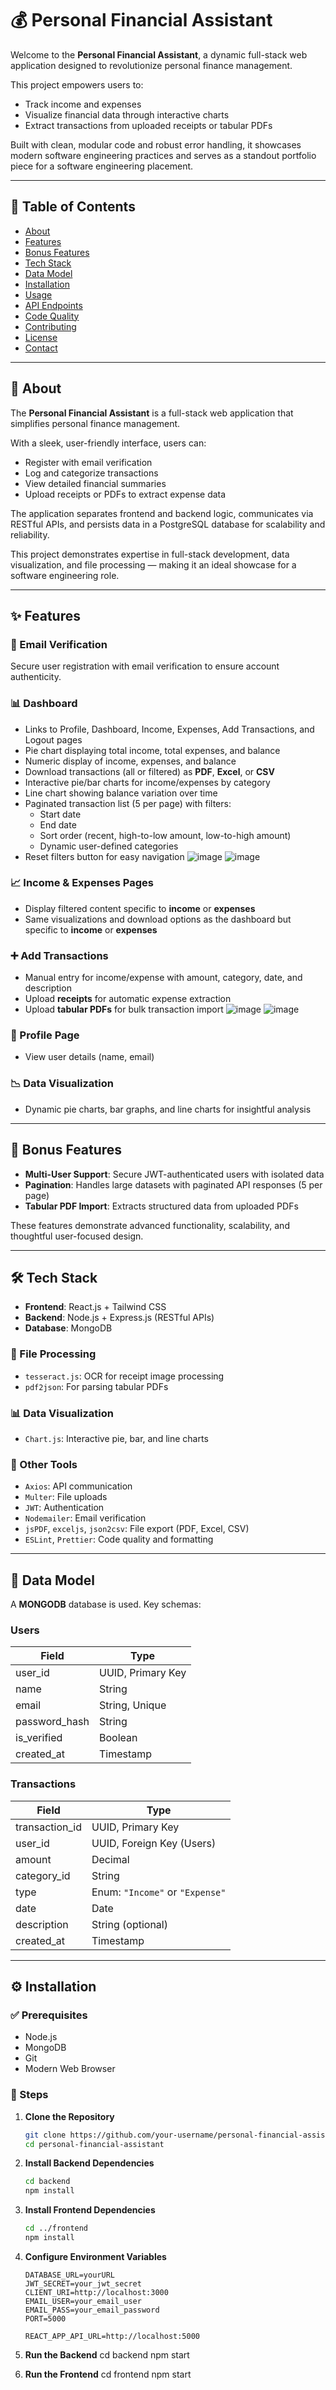 # 💰 Personal Financial Assistant

Welcome to the **Personal Financial Assistant**, a dynamic full-stack web application designed to revolutionize personal finance management.

This project empowers users to:
- Track income and expenses
- Visualize financial data through interactive charts
- Extract transactions from uploaded receipts or tabular PDFs

Built with clean, modular code and robust error handling, it showcases modern software engineering practices and serves as a standout portfolio piece for a software engineering placement.

---

## 📑 Table of Contents

- [About](#about)
- [Features](#features)
- [Bonus Features](#bonus-features)
- [Tech Stack](#tech-stack)
- [Data Model](#data-model)
- [Installation](#installation)
- [Usage](#usage)
- [API Endpoints](#api-endpoints)
- [Code Quality](#code-quality)
- [Contributing](#contributing)
- [License](#license)
- [Contact](#contact)

---

## 📘 About

The **Personal Financial Assistant** is a full-stack web application that simplifies personal finance management.

With a sleek, user-friendly interface, users can:
- Register with email verification
- Log and categorize transactions
- View detailed financial summaries
- Upload receipts or PDFs to extract expense data

The application separates frontend and backend logic, communicates via RESTful APIs, and persists data in a PostgreSQL database for scalability and reliability.

This project demonstrates expertise in full-stack development, data visualization, and file processing — making it an ideal showcase for a software engineering role.

---

## ✨ Features

### 🔐 Email Verification
Secure user registration with email verification to ensure account authenticity.

### 📊 Dashboard
- Links to Profile, Dashboard, Income, Expenses, Add Transactions, and Logout pages
- Pie chart displaying total income, total expenses, and balance
- Numeric display of income, expenses, and balance
- Download transactions (all or filtered) as **PDF**, **Excel**, or **CSV**
- Interactive pie/bar charts for income/expenses by category
- Line chart showing balance variation over time
- Paginated transaction list (5 per page) with filters:
  - Start date
  - End date
  - Sort order (recent, high-to-low amount, low-to-high amount)
  - Dynamic user-defined categories
- Reset filters button for easy navigation
![image](https://github.com/user-attachments/assets/05733a0e-9d64-47f6-8e90-b195c76c4e8f)
![image](https://github.com/user-attachments/assets/f2d4c86a-eacb-476a-93c1-d6899386578b)



### 📈 Income & Expenses Pages
- Display filtered content specific to **income** or **expenses**
- Same visualizations and download options as the dashboard but specific to **income** or **expenses**

### ➕ Add Transactions
- Manual entry for income/expense with amount, category, date, and description
- Upload **receipts** for automatic expense extraction
- Upload **tabular PDFs** for bulk transaction import
![image](https://github.com/user-attachments/assets/a68c5b71-9e62-4aa6-a007-2711af840e14)
![image](https://github.com/user-attachments/assets/e432af3d-4faf-4484-a749-bc4bf52ce647)


### 👤 Profile Page
- View user details (name, email)

### 📉 Data Visualization
- Dynamic pie charts, bar graphs, and line charts for insightful analysis

---

## 🚀 Bonus Features

- **Multi-User Support**: Secure JWT-authenticated users with isolated data
- **Pagination**: Handles large datasets with paginated API responses (5 per page)
- **Tabular PDF Import**: Extracts structured data from uploaded PDFs

These features demonstrate advanced functionality, scalability, and thoughtful user-focused design.

---

## 🛠 Tech Stack

- **Frontend**: React.js + Tailwind CSS
- **Backend**: Node.js + Express.js (RESTful APIs)
- **Database**: MongoDB

### 📁 File Processing
- `tesseract.js`: OCR for receipt image processing
- `pdf2json`: For parsing tabular PDFs

### 📊 Data Visualization
- `Chart.js`: Interactive pie, bar, and line charts

### 🧰 Other Tools
- `Axios`: API communication
- `Multer`: File uploads
- `JWT`: Authentication
- `Nodemailer`: Email verification
- `jsPDF`, `exceljs`, `json2csv`: File export (PDF, Excel, CSV)
- `ESLint`, `Prettier`: Code quality and formatting

---

## 🧩 Data Model

A **MONGODB** database is used. Key schemas:

### Users

| Field        | Type           |
|--------------|----------------|
| user_id      | UUID, Primary Key |
| name         | String         |
| email        | String, Unique |
| password_hash| String         |
| is_verified | Boolean      |
| created_at   | Timestamp      |

### Transactions

| Field         | Type                           |
|---------------|--------------------------------|
| transaction_id| UUID, Primary Key              |
| user_id       | UUID, Foreign Key (Users)      |
| amount        | Decimal                        |
| category_id   | String                         |
| type          | Enum: `"Income"` or `"Expense"`|
| date          | Date                           |
| description   | String (optional)              |
| created_at    | Timestamp                      |

---

## ⚙️ Installation

### ✅ Prerequisites
- Node.js 
- MongoDB
- Git
- Modern Web Browser

### 🔧 Steps

1. **Clone the Repository**
   ```bash
   git clone https://github.com/your-username/personal-financial-assistant.git
   cd personal-financial-assistant
2. **Install Backend Dependencies**

    ```bash
    cd backend
    npm install
3. **Install Frontend Dependencies**

    ```bash
    cd ../frontend
    npm install
4. **Configure Environment Variables**

    ```.env (Backend):
    DATABASE_URL=yourURL
    JWT_SECRET=your_jwt_secret
    CLIENT_URI=http://localhost:3000
    EMAIL_USER=your_email_user
    EMAIL_PASS=your_email_password
    PORT=5000
    ```
    ```.env (Frontend):
    REACT_APP_API_URL=http://localhost:5000
  5. **Run the Backend**
     cd backend
     npm start
  6. **Run the Frontend**
      cd frontend
      npm start
